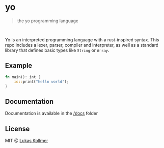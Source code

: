 # yo
> the yo programming language

<br>

Yo is an interpreted programming language with a rust-inspired syntax. This repo includes a lexer, parser, compiler and interpreter, as well as a standard library that defines basic types like `String` or `Array`.

## Example

```rust
fn main(): int {
    io::print("hello world");
}
```

## Documentation
Documentation is available in the [/docs](/docs) folder


## License
MIT @ [Lukas Kollmer](https://lukaskollmer.me)
